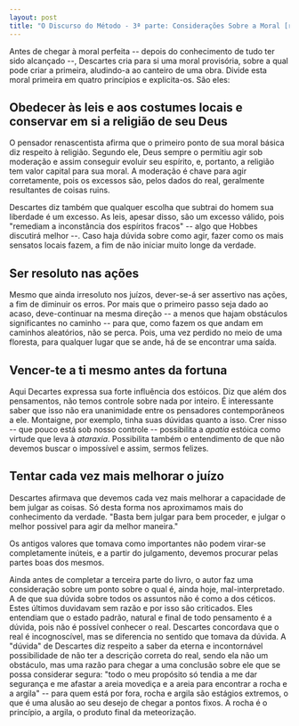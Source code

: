 ```yaml
---
layout: post
title: "O Discurso do Método - 3ª parte: Considerações Sobre a Moral [resumo]"
---
```


Antes de chegar à moral perfeita -- depois do conhecimento de tudo ter sido alcançado --, Descartes cria para si uma moral provisória, sobre a qual pode criar a primeira, aludindo-a ao canteiro de uma obra. Divide esta moral primeira em quatro princípios e explicita-os. São eles:


## Obedecer às leis e aos costumes locais e conservar em si a religião de seu Deus

O pensador renascentista afirma que o primeiro ponto de sua moral básica diz respeito à religião. Segundo ele, Deus sempre o permitiu agir sob moderação e assim conseguir evoluir seu espírito, e, portanto, a religião tem valor capital para sua moral. A moderação é chave para agir corretamente, pois os excessos são, pelos dados do real, geralmente resultantes de coisas ruins.

Descartes diz também que qualquer escolha que subtrai do homem sua liberdade é um excesso. As leis, apesar disso, são um excesso válido, pois "remediam a inconstância dos espíritos fracos" -- algo que Hobbes discutirá melhor --. Caso haja dúvida sobre como agir, fazer como os mais sensatos locais fazem, a fim de não iniciar muito longe da verdade.


## Ser resoluto nas ações

Mesmo que ainda irresoluto nos juízos, dever-se-á ser assertivo nas ações, a fim de diminuir os erros. Por mais que o primeiro passo seja dado ao acaso, deve-continuar na mesma direção -- a menos que hajam obstáculos significantes no caminho -- para que, como fazem os que andam em caminhos aleatórios, não se perca. Pois, uma vez perdido no meio de uma floresta, para qualquer lugar que se ande, há de se encontrar uma saída.


## Vencer-te a ti mesmo antes da fortuna

Aqui Decartes expressa sua forte influência dos estóicos. Diz que além dos pensamentos, não temos controle sobre nada por inteiro. É interessante saber que isso não era unanimidade entre os pensadores contemporâneos a ele. Montaigne, por exemplo, tinha suas dúvidas quanto a isso. Crer nisso -- que pouco está sob nosso controle -- possibilita a *apatia* estóica como virtude que leva à *ataraxia*. Possibilita também o entendimento de que não devemos buscar o impossível e assim, sermos felizes.


## Tentar cada vez mais melhorar o juízo

Descartes afirmava que devemos cada vez mais melhorar a capacidade de bem julgar as coisas. Só desta forma nos aproximamos mais do conhecimento da verdade. "Basta bem julgar para bem proceder, e julgar o melhor possivel para agir da melhor maneira."

Os antigos valores que tomava como importantes não podem virar-se completamente inúteis, e a partir do julgamento, devemos procurar pelas partes boas dos mesmos.

Ainda antes de completar a terceira parte do livro, o autor faz uma consideração sobre um ponto sobre o qual é, ainda hoje, mal-interpretado. A de que sua dúvida sobre todos os assuntos não é como a dos céticos. Estes últimos duvidavam sem razão e por isso são criticados. Eles entendiam que o estado padrão, natural e final de todo pensamento é a dúvida, pois não é possível conhecer o real. Descartes concordava que o real é incognoscível, mas se diferencia no sentido que tomava da dúvida. A "dúvida" de Descartes diz respeito a saber da eterna e incontornável possibilidade de não ter a descrição correta do real, sendo ela não um obstáculo, mas uma razão para chegar a uma conclusão sobre ele que se possa considerar segura: "todo o meu propósito só tendia a me dar segurança e me afastar a areia movediça e a areia para encontrar a rocha e a argila" -- para quem está por fora, rocha e argila são estágios extremos, o que é uma alusão ao seu desejo de chegar a pontos fixos. A rocha é o princípio, a argila, o produto final da meteorização.
